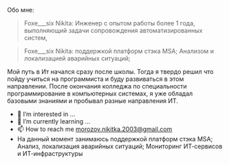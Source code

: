 Обо мне:

> Foxe___six Nikita:
Инженер с опытом работы более 1 года, выполняющий задачи сопровождения автоматизированных систем,

> Foxe___six Nikita:
поддержкой платформ стэка MSA; Анализом и локализацией аварийных ситуаций;

Мой путь в Ит начался сразу после школы. Тогда я твердо решил что пойду учиться на программиста и буду развиваться в этом направлении. После окончания колледжа по специальности программирование в компьютерных системах, я уже обладал базовыми знаниями и пробывал разные направления ИТ.


- 👀 I’m interested in ...
- 🌱 I’m currently learning ...
- 📫 How to reach me morozov.nikitka.2003@gmail.com
- На данный момент занимаюсь поддержкой платформ стэка MSA;
  Анализ, локализация аварийных ситуаций;
  Мониторинг ИТ-сервисов и ИТ-инфраструктуры


<!---
F0XEG/F0XEG is a ✨ special ✨ repository because its `README.md` (this file) appears on your GitHub profile.
You can click the Preview link to take a look at your changes.
--->
